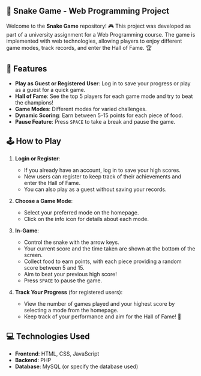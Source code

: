 ## 🐍 Snake Game - Web Programming Project

Welcome to the **Snake Game** repository! 🎮 This project was developed as part of a university assignment for a Web Programming course. The game is implemented with web technologies, allowing players to enjoy different game modes, track records, and enter the Hall of Fame. 🏆

## 🚀 Features
- **Play as Guest or Registered User**: Log in to save your progress or play as a guest for a quick game.
- **Hall of Fame**: See the top 5 players for each game mode and try to beat the champions!
- **Game Modes**: Different modes for varied challenges.
- **Dynamic Scoring**: Earn between 5-15 points for each piece of food.
- **Pause Feature**: Press `SPACE` to take a break and pause the game.

## 🕹 How to Play
1. **Login or Register**:
   - If you already have an account, log in to save your high scores.
   - New users can register to keep track of their achievements and enter the Hall of Fame.
   - You can also play as a guest without saving your records.
   
2. **Choose a Game Mode**:
   - Select your preferred mode on the homepage.
   - Click on the info icon for details about each mode.

3. **In-Game**:
   - Control the snake with the arrow keys.
   - Your current score and the time taken are shown at the bottom of the screen.
   - Collect food to earn points, with each piece providing a random score between 5 and 15.
   - Aim to beat your previous high score!
   - Press `SPACE` to pause the game.

4. **Track Your Progress** (for registered users):
   - View the number of games played and your highest score by selecting a mode from the homepage.
   - Keep track of your performance and aim for the Hall of Fame! 🏅

## 💻 Technologies Used
- **Frontend**: HTML, CSS, JavaScript
- **Backend**: PHP
- **Database**: MySQL (or specify the database used)
  

